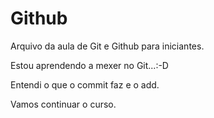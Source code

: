 # Github

Arquivo da aula de Git e Github para iniciantes.

Estou aprendendo a mexer no Git...:-D

Entendi o que o commit faz e o add.

Vamos continuar o curso.
